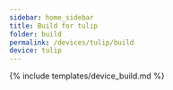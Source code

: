 ```yaml
---
sidebar: home_sidebar
title: Build for tulip
folder: build
permalink: /devices/tulip/build
device: tulip
---
```

{% include templates/device_build.md %}
